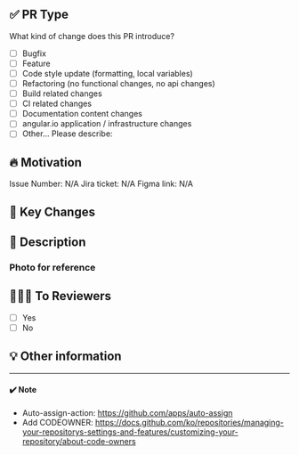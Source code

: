 ## ✅ PR Type

What kind of change does this PR introduce?

<!-- Please check the one that applies to this PR using "x". -->

- [ ] Bugfix
- [ ] Feature
- [ ] Code style update (formatting, local variables)
- [ ] Refactoring (no functional changes, no api changes)
- [ ] Build related changes
- [ ] CI related changes
- [ ] Documentation content changes
- [ ] angular.io application / infrastructure changes
- [ ] Other... Please describe:

## 🔥 Motivation

<!-- Please describe the current behavior that you are modifying, or link to a relevant issue. -->

Issue Number: N/A
Jira ticket: N/A
Figma link: N/A

## 🔑 Key Changes

## 📃 Description

### Photo for reference

## 🧑🏻‍💻 To Reviewers

- [ ] Yes
- [ ] No

<!-- If this PR contains a breaking change, please describe the impact and migration path for existing applications below. -->

## 💡 Other information

---

#### ✔️ Note

- Auto-assign-action: https://github.com/apps/auto-assign
- Add CODEOWNER: https://docs.github.com/ko/repositories/managing-your-repositorys-settings-and-features/customizing-your-repository/about-code-owners
